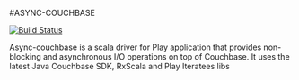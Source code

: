 #ASYNC-COUCHBASE

[![Build Status](https://travis-ci.org/roccobruno/async-couchbase.svg?branch=master)](https://travis-ci.org/roccobruno/async-couchbase)


Async-couchbase  is a scala driver for Play application that provides non-blocking and asynchronous I/O operations on top of Couchbase. It uses the latest Java  Couchbase SDK, RxScala and Play Iteratees libs